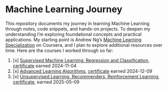 # Machine Learning Journey

This repository documents my journey in learning Machine Learning through notes, code snippets, and hands-on projects. To deepen my understanding I’m exploring foundational concepts and practical applications. My starting point is Andrew Ng’s [Machine Learning Specialization](https://www.coursera.org/specializations/machine-learning-introduction) on Coursera, and I plan to explore additional resources over time. Here are the courses I worked through so far:

1. [x] [Supervised Machine Learning: Regression and Classification](https://www.coursera.org/learn/machine-learning), [certificate](https://coursera.org/share/031b40b2a083b0a15819b6f99447b333) earned 2024-11-04
2. [x] [Advanced Learning Algorithms](https://www.coursera.org/learn/advanced-learning-algorithms), [certificate](https://coursera.org/share/69b0d45654610e1f2c89aa2087df81e2) earned 2024-12-09
3. [x] [Unsupervised Learning, Recommenders, Reinforcement Learning](https://www.coursera.org/learn/unsupervised-learning-recommenders-reinforcement-learning), [certificate](https://coursera.org/share/99605f8ab605accf8740256ffe3b1723), earned 2025-05-09
